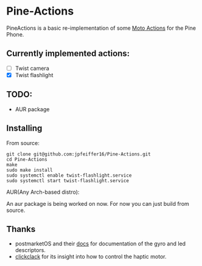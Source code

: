 # Pine-Actions
PineActions is a basic re-implementation of some [Moto Actions](https://play.google.com/store/apps/details?id=com.motorola.actions&hl=en_US&gl=US) for the Pine Phone.

## Currently implemented actions:

 - [ ] Twist camera
 - [x] Twist flashlight

## TODO:

- AUR package

## Installing

From source:

```shell
git clone git@github.com:jpfeiffer16/Pine-Actions.git
cd Pine-Actions
make
sudo make install
sudo systemctl enable twist-flashlight.service
sudo systemctl start twist-flashlight.service
```

AUR(Any Arch-based distro):

An aur package is being worked on now. For now you can just build from source.

## Thanks
- postmarketOS and their [docs](https://wiki.postmarketos.org/wiki/Phosh) for documentation of the gyro and led descriptors.
- [clickclack](https://git.sr.ht/~proycon/clickclack) for its insight into how to control the haptic motor.
